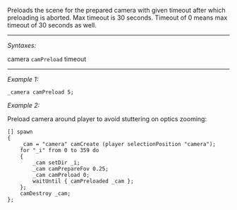 Preloads the scene for the prepared camera with given timeout after which preloading is aborted. Max timeout is 30 seconds. Timeout of 0 means max timeout of 30 seconds as well.


---
*Syntaxes:*

camera `camPreload` timeout

---
*Example 1:*

```sqf
_camera camPreload 5;
```

*Example 2:*

Preload camera around player to avoid stuttering on optics zooming:

```sqf
[] spawn 
{
	_cam = "camera" camCreate (player selectionPosition "camera");
	for "_i" from 0 to 359 do
	{
		_cam setDir _i;
		_cam camPrepareFov 0.25;
		_cam camPreload 0;
		waitUntil { camPreloaded _cam };
	};
	camDestroy _cam;
};
```